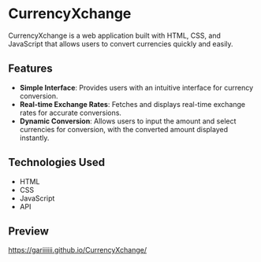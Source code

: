 # CurrencyXchange

CurrencyXchange is a web application built with HTML, CSS, and JavaScript that allows users to convert currencies quickly and easily.

## Features

- **Simple Interface**: Provides users with an intuitive interface for currency conversion.
- **Real-time Exchange Rates**: Fetches and displays real-time exchange rates for accurate conversions.
- **Dynamic Conversion**: Allows users to input the amount and select currencies for conversion, with the converted amount displayed instantly.

## Technologies Used

- HTML
- CSS
- JavaScript
- API

## Preview
https://gariiiiii.github.io/CurrencyXchange/
